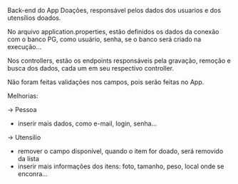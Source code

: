 Back-end do App Doações, responsável pelos dados dos usuarios e dos utensílios doados.

No arquivo application.properties, estão definidos os dados da conexão com o banco PG, como usuário, senha, se o banco será criado na execução...

Nos controllers, estão os endpoints responsáveis pela gravação, remoção e busca dos dados, cada um em seu respectivo controller.

Não foram feitas validações nos campos, pois serão feitas no App.

Melhorias:

-> Pessoa
- inserir mais dados, como e-mail, login, senha...

-> Utensilio
- remover o campo disponível, quando o item for doado, será removido da lista
- inserir mais informações dos itens: foto, tamanho, peso, local onde se enconra...
